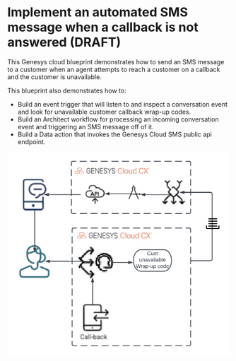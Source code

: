 # Implement an automated SMS message when a callback is not answered (DRAFT)

This Genesys cloud blueprint demonstrates how to send an SMS message to a customer when an agent attempts to reach a customer on a callback and the customer is unavailable.

This blueprint also demonstrates how to:

* Build an event trigger that will listen to and inspect a conversation event and look for unavailable customer callback wrap-up codes.
* Build an Architect workflow for processing an incoming conversation event and triggering an SMS message off of it.
* Build a Data action that invokes the Genesys Cloud SMS public api endpoint. 

![Implement an automated SMS message when a callback is not answered](blueprint/images/overview.png "Implement an automated SMS message when a callback is not answered")
